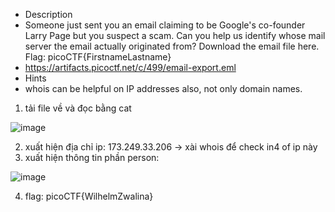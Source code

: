 - Description
- Someone just sent you an email claiming to be Google's co-founder Larry Page but you suspect a scam. Can you help us identify whose mail server the email actually originated from? Download the email file here. Flag: picoCTF{FirstnameLastname}
- https://artifacts.picoctf.net/c/499/email-export.eml
- Hints 
- whois can be helpful on IP addresses also, not only domain names.<br>

1. tải file về và đọc bằng cat<br>

![image](https://github.com/chaumoon/Forensics/assets/127403046/be3401b8-dd12-4fa2-8a74-2340a6ba45f1)<br>

2. xuất hiện địa chỉ ip: 173.249.33.206 -> xài whois để check in4 of ip này
3. xuất hiện thông tin phần person:<br>

![image](https://github.com/chaumoon/Forensics/assets/127403046/65d0117d-58fc-4037-be42-6100274060d0)<br>

4. flag: picoCTF{WilhelmZwalina}

